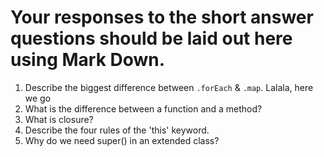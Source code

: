 # Your responses to the short answer questions should be laid out here using Mark Down.
1. Describe the biggest difference between `.forEach` & `.map`. Lalala, here we go
2. What is the difference between a function and a method?
3. What is closure?
4. Describe the four rules of the 'this' keyword.
5. Why do we need super() in an extended class?
